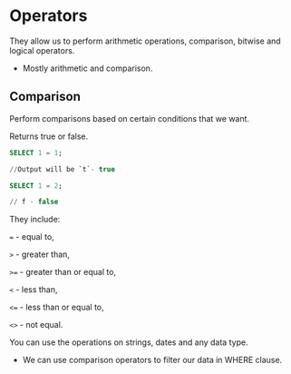 # Operators

They allow us to perform arithmetic operations, comparison, bitwise and logical operators. 

- Mostly arithmetic and comparison.

## Comparison

Perform comparisons based on certain conditions that we want.

Returns true or false.

```sql
SELECT 1 = 1;

//Output will be `t`- true
```

```sql
SELECT 1 = 2;

// f - false
```

They include:

`=` - equal to,

`>` - greater than, 

`>=` - greater than or equal to, 

`<` - less than, 

`<=` - less than or equal to, 

`<>` - not equal.

You can use the operations on strings, dates and any data type.

- We can use comparison operators to filter our data in WHERE clause. 


